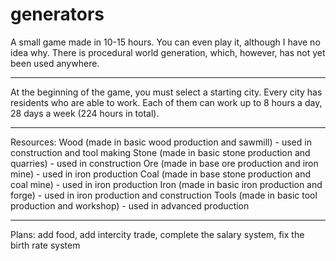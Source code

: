 # generators
A small game made in 10-15 hours. You can even play it, although I have no idea why. There is procedural world generation, which, however, has not yet been used anywhere.

***
At the beginning of the game, you must select a starting city. Every city has residents who are able to work. Each of them can work up to 8 hours a day, 28 days a week (224 hours in total).

***

Resources:
Wood (made in basic wood production and sawmill) - used in construction and tool making
Stone (made in basic stone production and quarries) - used in construction
Ore (made in base ore production and iron mine) - used in iron production
Coal (made in base stone production and coal mine) - used in iron production
Iron (made in basic iron production and forge) - used in iron production and construction
Tools (made in basic tool production and workshop) - used in advanced production

***

Plans: add food, add intercity trade, complete the salary system, fix the birth rate system
